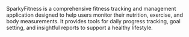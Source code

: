 SparkyFitness is a comprehensive fitness tracking and management application designed to help users monitor their nutrition, exercise, and body measurements. It provides tools for daily progress tracking, goal setting, and insightful reports to support a healthy lifestyle.